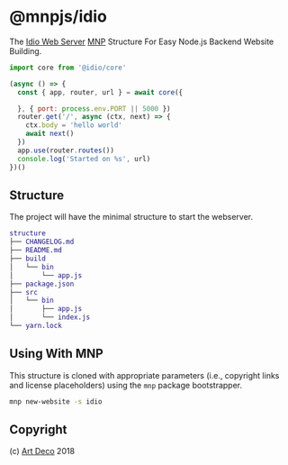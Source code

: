 # @mnpjs/idio

The [Idio Web Server](https://github.com/idiocc/core) [MNP](https://mnpjs.org) Structure For Easy Node.js Backend Website Building.

```js
import core from '@idio/core'

(async () => {
  const { app, router, url } = await core({

  }, { port: process.env.PORT || 5000 })
  router.get('/', async (ctx, next) => {
    ctx.body = 'hello world'
    await next()
  })
  app.use(router.routes())
  console.log('Started on %s', url)
})()
```

## Structure

The project will have the minimal structure to start the webserver.

```m
structure
├── CHANGELOG.md
├── README.md
├── build
│   └── bin
│       └── app.js
├── package.json
├── src
│   └── bin
│       ├── app.js
│       └── index.js
└── yarn.lock
```

## Using With MNP

This structure is cloned with appropriate parameters (i.e., copyright links and license placeholders) using the `mnp` package bootstrapper.

```sh
mnp new-website -s idio
```

## Copyright

(c) [Art Deco][1] 2018

[1]: https://artd.eco